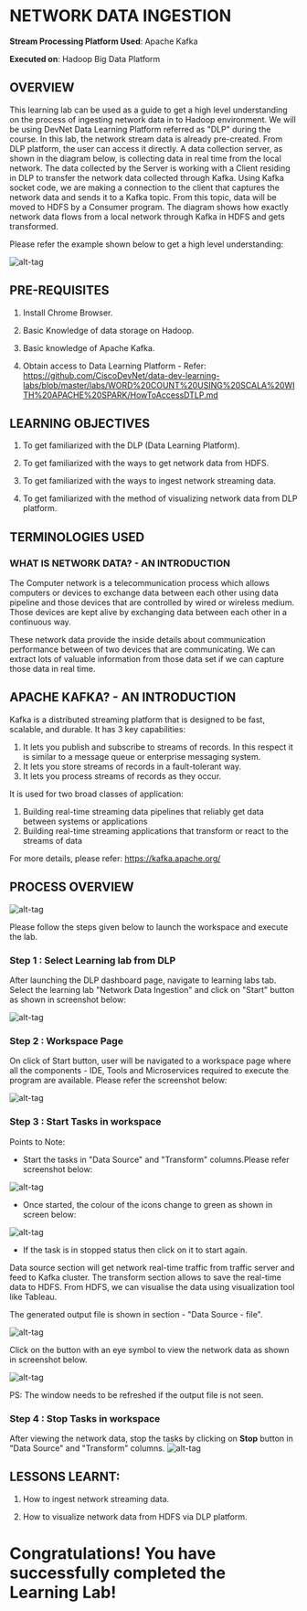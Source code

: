 # NETWORK DATA INGESTION

**Stream Processing Platform Used**: Apache Kafka

**Executed on**: Hadoop Big Data Platform


## OVERVIEW

This learning lab can be used as a guide to get a high level understanding on the process of ingesting network data in to Hadoop environment. We will be using DevNet Data Learning Platform referred as "DLP" during the course. In this lab, the network stream data is already pre-created. From DLP platform, the user can access it directly. A data collection server, as shown in the diagram below, is collecting data in real time from the local network. The data collected by the Server is working with a Client residing in DLP to transfer the network data collected through Kafka. Using Kafka socket code, we are making a connection to the client that captures the network data and sends it to a Kafka topic. From this topic, data will be moved to HDFS by a Consumer program. The diagram shows how exactly network data flows from a local network through Kafka in HDFS and gets transformed.

Please refer the example shown below to get a high level understanding:

![alt-tag](https://github.com/CiscoDevNet/data-dev-learning-labs/blob/master/labs/NETWORK%20DATA%20INGESTION/assets/images/flow1.png?raw=true)


## PRE-REQUISITES

1.	Install Chrome Browser.

2. Basic Knowledge of data storage on Hadoop.

3. Basic knowledge of Apache Kafka.

4. Obtain access to Data Learning Platform -
                                                          Refer: https://github.com/CiscoDevNet/data-dev-learning-labs/blob/master/labs/WORD%20COUNT%20USING%20SCALA%20WITH%20APACHE%20SPARK/HowToAccessDTLP.md


## LEARNING OBJECTIVES

1. To get familiarized with the DLP (Data Learning Platform).

2. To get familiarized with the ways to get network data from HDFS. 

3. To get familiarized with the ways to ingest network streaming data.

4. To get familiarized with the method of visualizing network data from DLP platform.


## TERMINOLOGIES USED


### WHAT IS NETWORK DATA? - AN INTRODUCTION

The Computer network is a telecommunication process which allows computers or devices to exchange data between each other using data pipeline and those devices that are controlled by wired or wireless medium. Those devices are kept alive by exchanging data between each other in a continuous way. 

These network data provide the inside details about communication performance between of two devices that are communicating. We can extract lots of valuable information from those data set if we can capture those data in real time. 

## APACHE KAFKA? - AN INTRODUCTION

Kafka is a distributed streaming platform that is designed to be fast, scalable, and durable. It has 3 key capabilities:

1.	It lets you publish and subscribe to streams of records. In this respect it is similar to a message queue or enterprise messaging system.
2.	It lets you store streams of records in a fault-tolerant way.
3.	It lets you process streams of records as they occur.

It is used for two broad classes of application:

1.	Building real-time streaming data pipelines that reliably get data between systems or applications
2.	Building real-time streaming applications that transform or react to the streams of data

For more details, please refer:
https://kafka.apache.org/


## PROCESS OVERVIEW 

![alt-tag](https://raw.githubusercontent.com/CiscoDevNet/data-dev-learning-labs/master/labs/WORD%20COUNT%20USING%20SCALA%20WITH%20APACHE%20SPARK/assets/images/Process8.jpeg?raw=true)

Please follow the steps given below to launch the workspace and execute the lab.

### **Step 1 : Select Learning lab from DLP**

After launching the DLP dashboard page, navigate to learning labs tab. Select the learning lab "Network Data Ingestion" and click on "Start" button as shown in screenshot below:

![alt-tag](https://github.com/CiscoDevNet/data-dev-learning-labs/blob/master/labs/NETWORK%20DATA%20INGESTION/assets/images/NetworkDataIngestion8.jpeg?raw=true)


### **Step 2 : Workspace Page**

On click of Start button, user will be navigated to a workspace page where all the components - IDE, Tools and Microservices required to execute the program are available. Please refer the screenshot below:

![alt-tag](https://github.com/CiscoDevNet/data-dev-learning-labs/blob/master/labs/NETWORK%20DATA%20INGESTION/assets/images/NetworkDataIngestion2.jpeg?raw=true)

### **Step 3 : Start Tasks in workspace**

Points to Note:

* Start the tasks in "Data Source" and "Transform" columns.Please refer screenshot below:

![alt-tag](https://github.com/CiscoDevNet/data-dev-learning-labs/blob/master/labs/NETWORK%20DATA%20INGESTION/assets/images/NetworkDataIngestion5.jpeg?raw=true)

* Once started, the colour of the icons change to green as shown in screen below:

![alt-tag](https://github.com/CiscoDevNet/data-dev-learning-labs/blob/master/labs/NETWORK%20DATA%20INGESTION/assets/images/NetworkDataIngestion3.jpeg?raw=true)

* If the task is in stopped status then click on it to start again. 

Data source section will get network real-time traffic from traffic server and feed to Kafka cluster. The transform section allows to save the real-time data to HDFS. From HDFS, we can visualise the data using visualization tool like Tableau.

The generated output file is shown in section - "Data Source - file".

![alt-tag](https://github.com/CiscoDevNet/data-dev-learning-labs/blob/master/labs/NETWORK%20DATA%20INGESTION/assets/images/NetworkDataIngestion6.jpeg?raw=true)

Click on the button with an eye symbol to view the network data as shown in screenshot below.

![alt-tag](https://github.com/CiscoDevNet/data-dev-learning-labs/blob/master/labs/NETWORK%20DATA%20INGESTION/assets/images/NetworkDataIngestion9.jpeg?raw=true)

PS: The window needs to be refreshed if the output file is not seen.
</br>


### **Step 4 : Stop Tasks in workspace**

After viewing the network data, stop the tasks by clicking on **Stop** button in "Data Source" and "Transform" columns. 
![alt-tag](https://github.com/CiscoDevNet/data-dev-learning-labs/blob/master/labs/NETWORK%20DATA%20INGESTION/assets/images/NetworkDataIngestion7.jpeg?raw=true)

## LESSONS LEARNT:

1. How to ingest network streaming data.

2. How to visualize network data from HDFS via DLP platform.


# **Congratulations! You have successfully completed the Learning Lab!**
